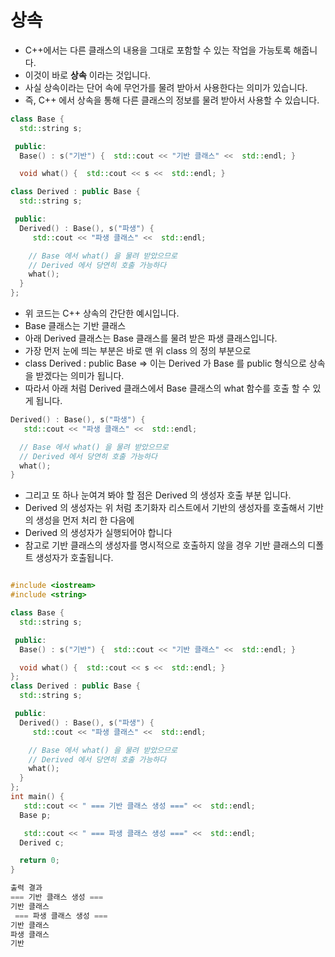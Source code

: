 # 상속
  * C++에서는 다른 클래스의 내용을 그대로 포함할 수 있는 작업을 가능토록 해줍니다.
  * 이것이 바로   **상속**   이라는 것입니다.
  * 사실 상속이라는 단어 속에 무언가를 물려 받아서 사용한다는 의미가 있습니다.
  * 즉, C++ 에서 상속을 통해 다른 클래스의 정보를 물려 받아서 사용할 수 있습니다.

```C++
class Base {
  std::string s;

 public:
  Base() : s("기반") {  std::cout << "기반 클래스" <<  std::endl; }

  void what() {  std::cout << s <<  std::endl; }

class Derived : public Base {
  std::string s;

 public:
  Derived() : Base(), s("파생") {
     std::cout << "파생 클래스" <<  std::endl;

    // Base 에서 what() 을 물려 받았으므로
    // Derived 에서 당연히 호출 가능하다
    what();
  }
};
```



   * 위 코드는 C++ 상속의 간단한 예시입니다.
   * Base 클래스는 기반 클래스
   * 아래 Derived 클래스는 Base 클래스를 물려 받은 파생 클래스입니다.
   * 가장 먼저 눈에 띄는 부분은 바로 맨 위 class 의 정의 부분으로
   * class Derived : public Base => 이는 Derived 가 Base 를 public 형식으로 상속을 받겠다는 의미가 됩니다.
   * 따라서 아래 처럼 Derived 클래스에서 Base 클래스의 what 함수를 호출 할 수 있게 됩니다.



```C++
Derived() : Base(), s("파생") {
   std::cout << "파생 클래스" <<  std::endl;

  // Base 에서 what() 을 물려 받았으므로
  // Derived 에서 당연히 호출 가능하다
  what();
}
```
  * 그리고 또 하나 눈여겨 봐야 할 점은 Derived 의 생성자 호출 부분 입니다.
  *  Derived 의 생성자는 위 처럼 초기화자 리스트에서 기반의 생성자를 호출해서 기반의 생성을 먼저 처리 한 다음에
  *  Derived 의 생성자가 실행되어야 합니다
  *   참고로 기반 클래스의 생성자를 명시적으로 호출하지 않을 경우 기반 클래스의 디폴트 생성자가 호출됩니다.




```C++

#include <iostream>
#include <string>

class Base {
  std::string s;

 public:
  Base() : s("기반") {  std::cout << "기반 클래스" <<  std::endl; }

  void what() {  std::cout << s <<  std::endl; }
};
class Derived : public Base {
  std::string s;

 public:
  Derived() : Base(), s("파생") {
     std::cout << "파생 클래스" <<  std::endl;

    // Base 에서 what() 을 물려 받았으므로
    // Derived 에서 당연히 호출 가능하다
    what();
  }
};
int main() {
   std::cout << " === 기반 클래스 생성 ===" <<  std::endl;
  Base p;

   std::cout << " === 파생 클래스 생성 ===" <<  std::endl;
  Derived c;

  return 0;
}

출력 결과
=== 기반 클래스 생성 ===
기반 클래스
 === 파생 클래스 생성 ===
기반 클래스
파생 클래스
기반
```




  
